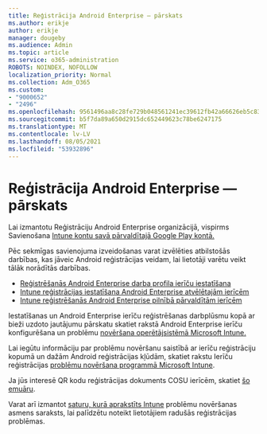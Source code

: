 ```yaml
---
title: Reģistrācija Android Enterprise — pārskats
ms.author: erikje
author: erikje
manager: dougeby
ms.audience: Admin
ms.topic: article
ms.service: o365-administration
ROBOTS: NOINDEX, NOFOLLOW
localization_priority: Normal
ms.collection: Adm_O365
ms.custom:
- "9000652"
- "2496"
ms.openlocfilehash: 9561496aa8c28fe729b048561241ec39612fb42a66626eb5c83c73fdbe61d904
ms.sourcegitcommit: b5f7da89a650d2915dc652449623c78be6247175
ms.translationtype: MT
ms.contentlocale: lv-LV
ms.lasthandoff: 08/05/2021
ms.locfileid: "53932896"
---
```

# <a name="android-enterprise-enrollment---overview"></a>Reģistrācija Android Enterprise — pārskats

Lai izmantotu Reģistrāciju Android Enterprise organizācijā, vispirms Savienošana [Intune kontu savā pārvaldītajā Google Play kontā.](https://docs.microsoft.com/intune/enrollment/connect-intune-android-enterprise) 

Pēc sekmīgas savienojuma izveidošanas varat izvēlēties atbilstošās darbības, kas jāveic Android reģistrācijas veidam, lai lietotāji varētu veikt tālāk norādītās darbības.

- [Reģistrēšanās Android Enterprise darba profila ierīču iestatīšana](https://docs.microsoft.com/intune/enrollment/android-work-profile-enroll)
- [Intune reģistrācijas iestatīšana Android Enterprise atvēlētajām ierīcēm](https://docs.microsoft.com/intune/enrollment/android-kiosk-enroll)
- [Intune reģistrēšanās Android Enterprise pilnībā pārvaldītām ierīcēm](https://docs.microsoft.com/intune/enrollment/android-fully-managed-enroll)

Iestatīšanas un Android Enterprise ierīču reģistrēšanas darbplūsmu kopā ar bieži uzdoto jautājumu pārskatu skatiet rakstā Android Enterprise ierīču konfigurēšana un problēmu [novēršana operētājsistēmā Microsoft Intune.](https://support.microsoft.com/help/4476974/configuring-and-troubleshooting-android-enterprise-devices-in-intune)

Lai iegūtu informāciju par problēmu novēršanu saistībā ar ierīču reģistrāciju kopumā un dažām Android reģistrācijas kļūdām, skatiet rakstu Ierīču reģistrācijas [problēmu novēršana programmā Microsoft Intune](https://docs.microsoft.com/intune/enrollment/troubleshoot-device-enrollment-in-intune).

Ja jūs interesē QR kodu reģistrācijas dokuments COSU ierīcēm, skatiet [šo emuāru](https://techcommunity.microsoft.com/t5/Intune-Customer-Success/COSU-Configuration-and-Enrollment-using-the-QR-code-enrollment/ba-p/280184).

Varat arī izmantot [saturu, kurā aprakstīts Intune](https://docs.microsoft.com/intune/fundamentals/help-desk-operators) problēmu novēršanas asmens saraksts, lai palīdzētu noteikt lietotājiem radušās reģistrācijas problēmas.
